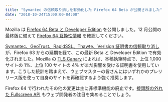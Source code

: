 ```yaml
---
title: "Symantec の信頼取り消しを有効化した Firefox 64 Beta が公開されました"
date: "2018-10-24T15:00:00-04:00"
---
```

Mozilla は [Firefox 64 Beta と Developer Edition](https://www.mozilla.org/firefox/channel/desktop/) を公開しました。12 月公開の最終版に備えて [Firefox 64 互換性情報](https://www.fxsitecompat.dev/ja/versions/64/) を確認してください。

[Symantec、GeoTrust、RapidSSL、Thawte、Verisign 証明書の信頼取り消し](https://www.fxsitecompat.dev/ja/docs/2018/symantec-geotrust-rapidssl-thawte-verisign-certificates-will-all-be-distrusted-in-october-2018/) が、Firefox 63 からの延期を経て、この最新 Beta と Developer Edition で有効化されました。Mozilla の [TLS Canary](http://tlscanary-plot-8e95d89854d73f4d.elb.us-west-2.amazonaws.com/) によれば、本稿執筆時点で、上位 1,000 サイトの 1%、上位 100 サイトの 4% がまだ影響を受ける証明書を使用しています。こうした統計を踏まえて、ウェブマスターの皆さんにはいずれかのプレリリース版を使って自身のサイトを再確認するよう強く推奨します。

Firefox 64 で行われたその他の変更は主に非標準機能の廃止です。[接頭辞の外れた Fullscreen API](https://www.fxsitecompat.dev/ja/docs/2018/fullscreen-api-has-been-unprefixed/) もウェブ開発者の注目を集めることでしょう。
